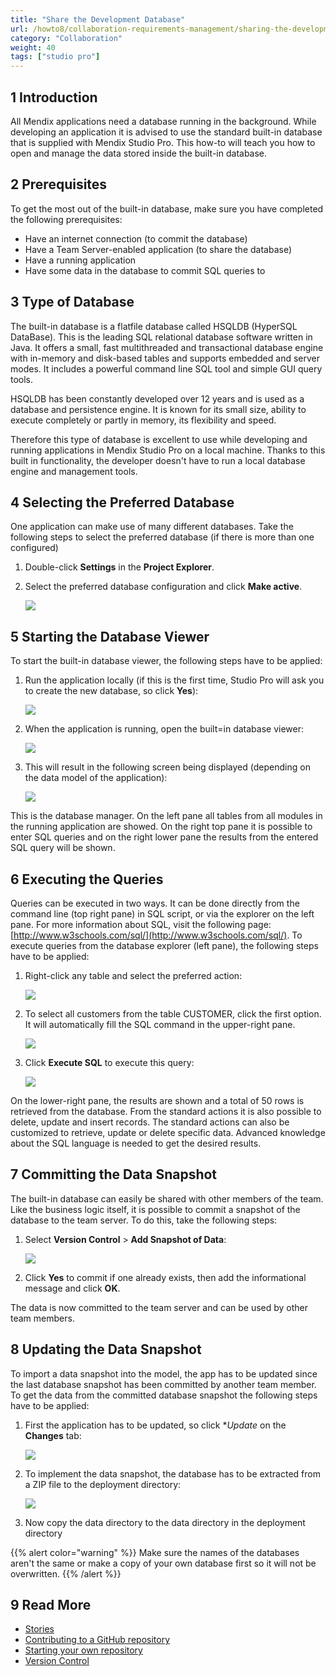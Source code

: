 ```yaml
---
title: "Share the Development Database"
url: /howto8/collaboration-requirements-management/sharing-the-development-database/
category: "Collaboration"
weight: 40
tags: ["studio pro"]
---
```


## 1 Introduction

All Mendix applications need a database running in the background. While developing an application it is advised to use the standard built-in database that is supplied with Mendix Studio Pro. This how-to will teach you how to open and manage the data stored inside the built-in database.

## 2 Prerequisites

To get the most out of the built-in database, make sure you have completed the following prerequisites:

* Have an internet connection (to commit the database)
* Have a Team Server-enabled application (to share the database)
* Have a running application
* Have some data in the database to commit SQL queries to

## 3 Type of Database

The built-in database is a flatfile database called HSQLDB (HyperSQL DataBase). This is the leading SQL relational database software written in Java. It offers a small, fast multithreaded and transactional database engine with in-memory and disk-based tables and supports embedded and server modes. It includes a powerful command line SQL tool and simple GUI query tools.

HSQLDB has been constantly developed over 12 years and is used as a database and persistence engine. It is known for its small size, ability to execute completely or partly in memory, its flexibility and speed.

Therefore this type of database is excellent to use while developing and running applications in Mendix Studio Pro on a local machine. Thanks to this built in functionality, the developer doesn't have to run a local database engine and management tools.

## 4 Selecting the Preferred Database

One application can make use of many different databases. Take the following steps to select the preferred database (if there is more than one configured)

1.  Double-click **Settings** in the **Project Explorer**.
2.  Select the preferred database configuration and click **Make active**.
  
    ![](/attachments/howto8/collaboration-requirements-management/sharing-the-development-database/18580427.png)

## 5 Starting the Database Viewer

To start the built-in database viewer, the following steps have to be applied:

1.  Run the application locally (if this  is the first time, Studio Pro will ask you to create the new database, so click **Yes**):

    ![](/attachments/howto8/collaboration-requirements-management/sharing-the-development-database/18580426.png)

2.  When the application is running, open the built=in database viewer:

    ![](/attachments/howto8/collaboration-requirements-management/sharing-the-development-database/18580425.png) 

3.  This will result in the following screen being displayed (depending on the data model of the application):

    ![](/attachments/howto8/collaboration-requirements-management/sharing-the-development-database/18580424.png)

This is the database manager. On the left pane all tables from all modules in the running application are showed. On the right top pane it is possible to enter SQL queries and on the right lower pane the results from the entered SQL query will be shown.

## 6 Executing the Queries

Queries can be executed in two ways. It can be done directly from the command line (top right pane) in SQL script, or via the explorer on the left pane. For more information about SQL, visit the following page: [http://www.w3schools.com/sql/](http://www.w3schools.com/sql/). To execute queries from the database explorer (left pane), the following steps have to be applied:

1.  Right-click any table and select the preferred action:

    ![](/attachments/howto8/collaboration-requirements-management/sharing-the-development-database/18580423.png)

2.  To select all customers from the table CUSTOMER, click the first option. It will automatically fill the SQL command in the upper-right pane.

    ![](/attachments/howto8/collaboration-requirements-management/sharing-the-development-database/18580422.png)

3.  Click **Execute SQL** to execute this query:

    ![](/attachments/howto8/collaboration-requirements-management/sharing-the-development-database/18580421.png)

On the lower-right pane, the results are shown and a total of 50 rows is retrieved from the database. From the standard actions it is also possible to delete, update and insert records. The standard actions can also be customized to retrieve, update or delete specific data. Advanced knowledge about the SQL language is needed to get the desired results.

## 7 Committing the Data Snapshot

The built-in database can easily be shared with other members of the team. Like the business logic itself, it is possible to commit a snapshot of the database to the team server. To do this, take the following steps:

1.  Select **Version Control** > **Add Snapshot of Data**:

    ![](/attachments/howto8/collaboration-requirements-management/sharing-the-development-database/18580420.png)

2.  Click **Yes** to commit if one already exists, then add the informational message and click **OK**.

The data is now committed to the team server and can be used by other team members.

## 8 Updating the Data Snapshot

To import a data snapshot into the model, the app has to be updated since the last database snapshot has been committed by another team member. To get the data from the committed database snapshot the following steps have to be applied:

1.  First the application has to be updated, so click **Update* on the **Changes** tab:

    ![](/attachments/howto8/collaboration-requirements-management/sharing-the-development-database/18580419.png)

2.  To implement the data snapshot, the database has to be extracted from a ZIP file to the deployment directory:

    ![](/attachments/howto8/collaboration-requirements-management/sharing-the-development-database/18580417.png)

3.  Now copy the data directory to the data directory in the deployment directory

{{% alert color="warning" %}}
Make sure the names of the databases aren't the same or make a copy of your own database first so it will not be overwritten.
{{% /alert %}}

## 9 Read More

*   [Stories](/developerportal/collaborate/stories/)
*   [Contributing to a GitHub repository](/howto8/collaboration-requirements-management/contribute-to-a-github-repository/)
*   [Starting your own repository](/howto8/collaboration-requirements-management/starting-your-own-repository/)
*   [Version Control](/refguide8/version-control/)

